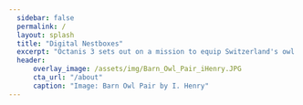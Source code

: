 ```yaml
---
  sidebar: false
  permalink: /
  layout: splash
  title: "Digital Nestboxes"
  excerpt: "Octanis 3 sets out on a mission to equip Switzerland's owl nestboxes with an electronic addon. The device enables owl identification in real time on an open web platform."
  header:
      overlay_image: /assets/img/Barn_Owl_Pair_iHenry.JPG
      cta_url: "/about"
      caption: "Image: Barn Owl Pair by I. Henry"
---
```

